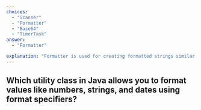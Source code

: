 ```yaml
---
choices:
  - "Scanner"
  - "Formatter"
  - "Base64"
  - "TimerTask"
answer:
  - "Formatter"

explanation: "Formatter is used for creating formatted strings similar to printf in C."
---
```


## Which utility class in Java allows you to format values like numbers, strings, and dates using format specifiers?
